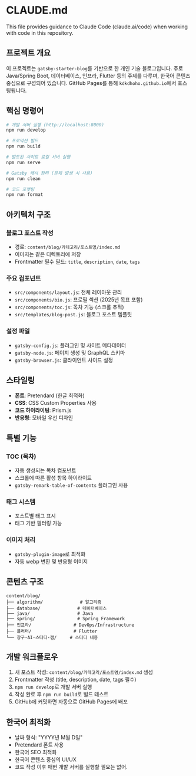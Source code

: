 # CLAUDE.md

This file provides guidance to Claude Code (claude.ai/code) when working with code in this repository.

## 프로젝트 개요

이 프로젝트는 `gatsby-starter-blog`를 기반으로 한 개인 기술 블로그입니다. 주로 Java/Spring Boot, 데이터베이스, 인프라, Flutter 등의 주제를 다루며, 한국어 콘텐츠 중심으로 구성되어 있습니다. GitHub Pages를 통해 `kdkdhoho.github.io`에서 호스팅됩니다.

## 핵심 명령어

```bash
# 개발 서버 실행 (http://localhost:8000)
npm run develop

# 프로덕션 빌드
npm run build

# 빌드된 사이트 로컬 서버 실행
npm run serve

# Gatsby 캐시 정리 (문제 발생 시 사용)
npm run clean

# 코드 포맷팅
npm run format
```

## 아키텍처 구조

### 블로그 포스트 작성
- 경로: `content/blog/카테고리/포스트명/index.md`
- 이미지는 같은 디렉토리에 저장
- Frontmatter 필수 필드: `title`, `description`, `date`, `tags`

### 주요 컴포넌트
- `src/components/layout.js`: 전체 레이아웃 관리
- `src/components/bio.js`: 프로필 섹션 (2025년 목표 포함)
- `src/components/toc.js`: 목차 기능 (스크롤 추적)
- `src/templates/blog-post.js`: 블로그 포스트 템플릿

### 설정 파일
- `gatsby-config.js`: 플러그인 및 사이트 메타데이터
- `gatsby-node.js`: 페이지 생성 및 GraphQL 스키마
- `gatsby-browser.js`: 클라이언트 사이드 설정

## 스타일링

- **폰트**: Pretendard (한글 최적화)
- **CSS**: CSS Custom Properties 사용
- **코드 하이라이팅**: Prism.js
- **반응형**: 모바일 우선 디자인

## 특별 기능

### TOC (목차)
- 자동 생성되는 목차 컴포넌트
- 스크롤에 따른 활성 항목 하이라이트
- `gatsby-remark-table-of-contents` 플러그인 사용

### 태그 시스템
- 포스트별 태그 표시
- 태그 기반 필터링 가능

### 이미지 처리
- `gatsby-plugin-image`로 최적화
- 자동 webp 변환 및 반응형 이미지

## 콘텐츠 구조

```
content/blog/
├── algorithm/              # 알고리즘
├── database/              # 데이터베이스
├── java/                  # Java
├── spring/                # Spring Framework
├── 인프라/                # DevOps/Infrastructure
├── 플러터/                # Flutter
└── 창구-AI-스터디-잼/     # 스터디 내용
```

## 개발 워크플로우

1. 새 포스트 작성: `content/blog/카테고리/포스트명/index.md` 생성
2. Frontmatter 작성 (title, description, date, tags 필수)
3. `npm run develop`로 개발 서버 실행
4. 작성 완료 후 `npm run build`로 빌드 테스트
5. GitHub에 커밋하면 자동으로 GitHub Pages에 배포

## 한국어 최적화

- 날짜 형식: "YYYY년 M월 D일"
- Pretendard 폰트 사용
- 한국어 SEO 최적화
- 한국어 콘텐츠 중심의 UI/UX
- 코드 작성 이후 매번 개발 서버를 실행할 필요는 없어.